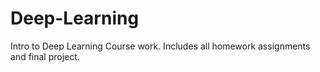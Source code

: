 # Deep-Learning
Intro to Deep Learning Course work. Includes all homework assignments and final project.
